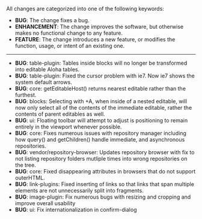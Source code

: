 All changes are categorized into one of the following keywords:

- **BUG**: The change fixes a bug.
- **ENHANCEMENT**: The change improves the software, but otherwise makes no
                   functional change to any feature.
- **FEATURE**: The change introduces a new feature, or modifies the function,
               usage, or intent of an existing one.

----

- **BUG**: table-plugin: Tables inside blocks will no longer be transformed
           into editable Aloha tables.
- **BUG**: table-plugin: Fixed the cursor problem with ie7. Now ie7 shows the 
           system default arrows.
- **BUG**: core: getEditableHost() returns nearest editable rather than the
           furthest.
- **BUG**: blocks: Selecting with <CTRL>+A, when inside of a nested editable,
           will now only select all of the contents of the immediate editable,
           rather the contents of parent editables as well.
- **BUG**: ui: Floating toolbar will attempt to adjust is positioning to remain
		   entirely in the viewport whenever possible.
- **BUG**: core: Fixes numerous issues with repository manager including how
           query() and getChildren() handle immediate, and asynchronous
           repositories.
- **BUG**: vendor/repository-browser: Updates repository browser with fix to
		   not listing repository folders mutliple times into wrong repositories
		   on the tree.
- **BUG**: core: Fixed disappearing attributes in browsers that do not support
           outerHTML.
- **BUG**: link-plugins: Fixed inserting of links so that links that span
           multiple elements are not unnecessarily split into fragments.
- **BUG**: image-plugin: Fix numerous bugs with resizing and cropping and
           improve overall usability
- **BUG**: ui: Fix internationalization in confirm-dialog